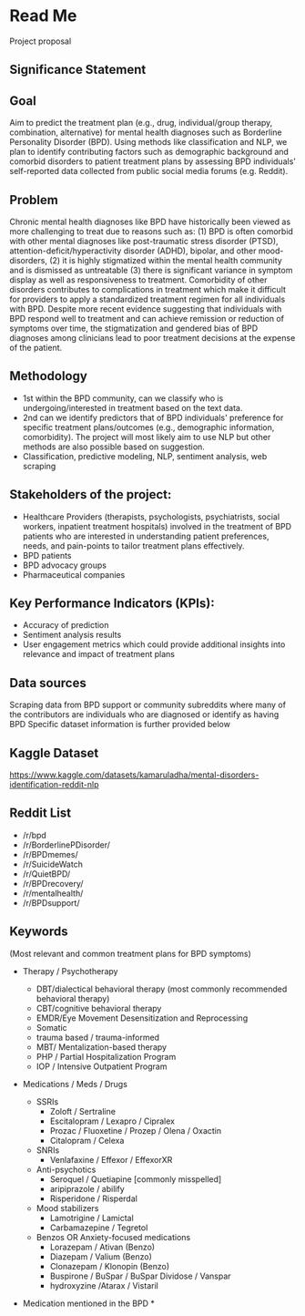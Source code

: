# Read Me
Project proposal

## Significance Statement

## Goal
Aim to predict the treatment plan (e.g., drug, individual/group therapy, combination, alternative) for mental health diagnoses such as Borderline Personality Disorder (BPD). Using methods like classification and NLP, we plan to identify contributing factors such as demographic background and comorbid disorders to patient treatment plans by assessing BPD individuals’ self-reported data collected from public social media forums (e.g. Reddit). 

## Problem
Chronic mental health diagnoses like BPD have historically been viewed as more challenging to treat due to reasons such as: (1) BPD is often comorbid with other mental diagnoses like post-traumatic stress disorder (PTSD), attention-deficit/hyperactivity disorder (ADHD), bipolar, and other mood-disorders, (2) it is highly stigmatized within the mental health community and is dismissed as untreatable (3) there is significant variance in symptom display as well as responsiveness to treatment. Comorbidity of other disorders contributes to complications in treatment which make it difficult for providers to apply a standardized treatment regimen for all individuals with BPD. Despite more recent evidence suggesting that individuals with BPD respond well to treatment and can achieve remission or reduction of symptoms over time, the stigmatization and gendered bias of BPD diagnoses among clinicians lead to poor treatment decisions at the expense of the patient. 

## Methodology
* 1st within the BPD community, can we classify who is undergoing/interested in treatment based on the text data.
* 2nd can we identify predictors that of BPD individuals' preference for specific treatment plans/outcomes (e.g., demographic information, comorbidity). The project will most likely aim to use NLP but other methods are also possible based on suggestion.
* Classification, predictive modeling, NLP, sentiment analysis, web scraping

## Stakeholders of the project: 
* Healthcare Providers (therapists, psychologists, psychiatrists, social workers, inpatient treatment hospitals) involved in the treatment of BPD patients who are interested in understanding patient preferences, needs, and pain-points to tailor treatment plans effectively.
* BPD patients
* BPD advocacy groups 
* Pharmaceutical companies

## Key Performance Indicators (KPIs):
* Accuracy of prediction
* Sentiment analysis results
* User engagement metrics which could provide additional insights into relevance and impact of treatment plans

## Data sources
Scraping data from BPD support or community subreddits where many of the contributors are individuals who are diagnosed or identify as having BPD 
Specific dataset information is further provided below

## Kaggle Dataset
https://www.kaggle.com/datasets/kamaruladha/mental-disorders-identification-reddit-nlp

## Reddit List

* /r/bpd 
* /r/BorderlinePDisorder/
* /r/BPDmemes/
* /r/SuicideWatch
* /r/QuietBPD/
* /r/BPDrecovery/
* /r/mentalhealth/
* /r/BPDsupport/

## Keywords 
(Most relevant and common treatment plans for BPD symptoms)
* Therapy / Psychotherapy
  *  DBT/dialectical behavioral therapy (most commonly recommended behavioral therapy)
  *  CBT/cognitive behavioral therapy
  *  EMDR/Eye Movement Desensitization and Reprocessing
  *  Somatic
  *  trauma based / trauma-informed
  *  MBT/ Mentalization-based therapy
  *  PHP / Partial Hospitalization Program
  *  IOP / Intensive Outpatient Program
* Medications / Meds / Drugs 
  * SSRIs 
     *  Zoloft / Sertraline
     *  Escitalopram / Lexapro / Cipralex
     *  Prozac / Fluoxetine / Prozep / Olena / Oxactin
     *  Citalopram / Celexa
  *  SNRIs
     * Venlafaxine / Effexor / EffexorXR     
  * Anti-psychotics
     * Seroquel / Quetiapine [commonly misspelled]
     * aripiprazole / abilify
     * Risperidone /  Risperdal
  * Mood stabilizers
     * Lamotrigine / Lamictal
     * Carbamazepine / Tegretol
  * Benzos OR Anxiety-focused medications
     * Lorazepam / Ativan (Benzo)
     * Diazepam / Valium (Benzo)
     * Clonazepam / Klonopin (Benzo) 
     * Buspirone / BuSpar / BuSpar Dividose / Vanspar
     * hydroxyzine /Atarax / Vistaril


* Medication mentioned in the BPD
  *
